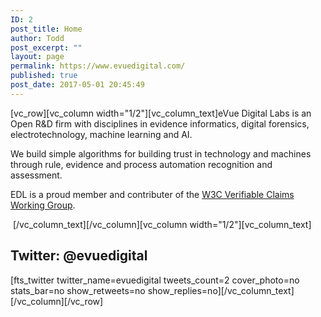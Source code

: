 ```yaml
---
ID: 2
post_title: Home
author: Todd
post_excerpt: ""
layout: page
permalink: https://www.evuedigital.com/
published: true
post_date: 2017-05-01 20:45:49
---
```

[vc_row][vc_column width="1/2"][vc_column_text]eVue Digital Labs is an Open R&amp;D firm with disciplines in evidence informatics, digital forensics, electrotechnology, machine learning and AI.

We build simple algorithms for building trust in technology and machines through rule, evidence and process automation recognition and assessment.

EDL is a proud member and contributer of the <a href="https://www.w3.org/2017/vc/">W3C Verifiable Claims Working Group</a>.

&nbsp;[/vc_column_text][/vc_column][vc_column width="1/2"][vc_column_text]
<h2>Twitter: @evuedigital</h2>
[fts_twitter twitter_name=evuedigital tweets_count=2 cover_photo=no stats_bar=no show_retweets=no show_replies=no][/vc_column_text][/vc_column][/vc_row]